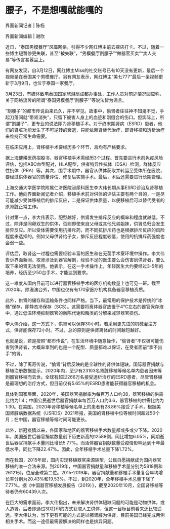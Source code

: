# 腰子，不是想嘎就能嘎的

界面新闻记者 | 陈杨

界面新闻编辑 | 谢欣

近日，“泰国男模餐厅”风靡网络，引得不少网红博主前去探店打卡。不过，随着一些博主短暂停更失联，甚至“被失联”，“男模餐厅割腰子”“做器官买卖”“卖人交易”等传言甚嚣尘上。

有网友发现，自3月12日，网红博主Miss的社交账号已有10天没有更新，最后一个视频是在泰国某个男模餐厅。另有网友表示，网红博主“美七777”最后一条视频更新于3月9日，也位于泰国一家餐厅。

3月23日，有媒体致电泰国国家旅游局成都办事处，工作人员对前述情况回应称，关于网络流传的所谓“泰国男模餐厅‘割腰子’”等说法皆为谣言。

“割腰子”的都市传说由来已久，并不罕见。故事中，偷肾者往往神不知鬼不觉，手起刀落间就“带肾消失”，只留下被害人身上的血迹和刚缝合的伤口。但实际上，所谓“割腰子”，更专业的说法即为肾移植手术。对于终末期肾病（ESRD）患者，他们的肾脏功能发生了不可逆转的衰退，只能依赖肾替代治疗，即肾移植和透析治疗来维持正常生命需要。

在临床应用上，肾移植手术要经历多个环节，且均有严格要求。

据上海健耕医药招股书，器官移植手术需经历3个过程。首先要进行术前免疫风险评估，包括ABO血型配对，HLA配型，供者特异性抗体（DSA）检测，群体反应性抗体（PRA）等。其次，围手术期中，器官从供体获取并转运至受体所在医院，要经过供体器官的质量评估、修复后实施手术。最后，术后还需要进行长期管理。

上海交通大学医学院附属仁济医院泌尿科医生李大伟长期从事ESRD诊治及肾移植工作。他向界面新闻记者介绍，移植手术前对供体的评估主要有两个目的，一是尽可能减少受体移植后的排斥反应，二是保证供体质量，以便移植后可以替代受者的原肾脏正常工作。

针对第一点，李大伟表示，配型越好，供肾发生排斥反应的概率和程度就越低。不过，除非是同卵双生的供体，否则即使来自父母或其他兄弟姐妹，供肾总归会发生排异反应。所以受体需要使用抗排斥药，而不同抗排斥药也是根据排斥反应的风险程度来选择的。例如父母供肾给子女，排斥反应程度较低，使用的抗排斥药强度也会弱一些。

评估后，取肾这一过程也需要经验丰富的医生和在无菌手术室环境中操作。李大伟告诉界面新闻，取肾涉及到器官解剖，经验不足的医生要么会伤害到供肾者，要么取下来的肾无法使用。他表示，在这一手术操作上，年轻医生大约要经过3-5年的培养，经历至少50台手术，才能达到要求。

这一难度从国内目前可以进行器官移植手术的医疗机构数量上也可见一斑。截至2020年，除港澳台外，中国也仅有有170家医疗机构具备器官移植资质。

此外，供肾的储存和运输条件也同样严格。当下，最常用的保护技术是传统的“冰桶”保存，即静态冷保存（SCS）。这需要将离体器官放置于4℃左右的器官保存液中，通过低温环境抑制器官的新陈代谢和酶类的分解来减轻器官损伤。

李大伟介绍，这一方式下，供肾可以保存30小时。若采用更先进的机械灌注方式，供肾能保存72小时。不过，总的原则是供肾离体的时间越短越好。

也就是说，若是按照“都市传说”，在生活环境中随意操作，“偷肾者”不仅极可能伤害到供肾者，大概率拿到的也是一个配型、质量都难以保证，在受者面前“拿不出手”的肾。

不过，除了离奇传说，“偷肾”背后反映的是全球性的肾供体短缺。国际器官捐献与移植注册数据显示，2020年内，至少有23103名肾脏移植等候名单内患者因未等到器官移植而去世。全球有超过266万名接受透析治疗的ESRD患者，尽管肾移植是最理想的治疗方式，但目前仅有5.65%的ESRD患者能获得器官移植的机会。

具体到国家层面，2020年，美国器官捐献率为每百万人口约38，器官移植的供需比约为1:4；中国公民逝世后器官捐献率每百万人口约3.6，器官移植的供需比约为1:30。在美国，2020年肾移植等候名单上的患者有28.86%接受了手术，根据美国肾脏病数据系统（USRDS）2021年报，美国的肾移植中位等候时间超过50个月；在中国，器官移植等候时间可能更长。

此外，新冠疫情以来，各国家和地区的器官移植手术数量都或多或少下降。2020年，美国逝世后器官捐献数量创下历史新高的12588例，同比增加6.05%，同期逝世后器官捐献手术量同比增长5.77%。而活体器官捐献数量受疫情影响达到十年最低水平，同比下降22.47%。因此，全年移植手术总量下降1.72%。

而在我国，2015年起，国内实现移植器官来源转型，公民自愿捐献成为国内器官移植的唯一合法来源。到2019年，中国器官捐献量和移植手术量分别为5818例和26121例，位居全球第二位。2015-2019年，器官捐献量和移植手术量复合年均增长率分别为20.43%和19.53%。不过，到2020年，全年移植手术总量下降了7.77%。据《中国器官移植发展报告（2019）》，截至2020年10月，全国肾移植等待者仍有60439人次。

在巨大的需求面前，李大伟指出，未来解决肾供体短缺问题的可能是动物供体，或人造肾。后者即通过3D打印的方式获取人工供体，但这一目标目前看来还比较遥远。李大伟认为，当下更有可能的方式是以猪肾脏为供肾，目前美国已经完成两例相关手术。而这一途径最需要解决的同样也是排异问题。

